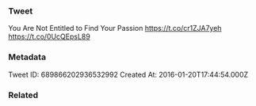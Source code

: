 ### Tweet
You Are Not Entitled to Find Your Passion https://t.co/cr1ZJA7yeh https://t.co/0UcQEpsL89

### Metadata
Tweet ID: 689866202936532992
Created At: 2016-01-20T17:44:54.000Z

### Related

